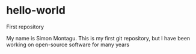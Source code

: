 # hello-world
First repository

My name is Simon Montagu. This is my first git repository, but I have been working on open-source software for many years
